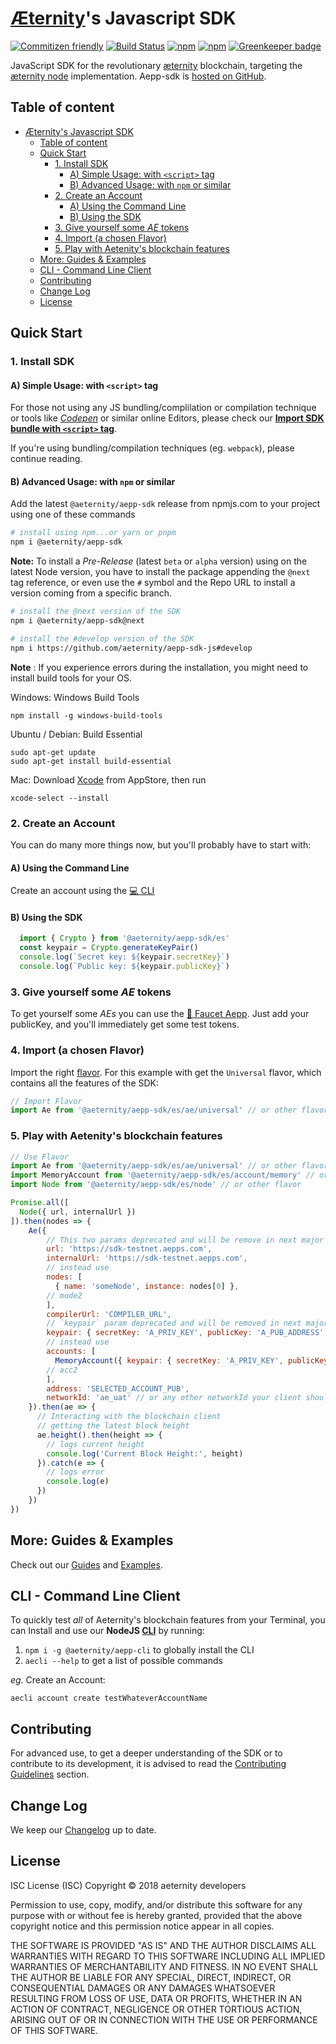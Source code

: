 # [Æternity](https://aeternity.com/)'s Javascript SDK


[![Commitizen friendly](https://img.shields.io/badge/commitizen-friendly-brightgreen.svg)](http://commitizen.github.io/cz-cli/)
[![Build Status](https://ci.aepps.com/buildStatus/icon?job=aepp-sdk-js/develop)](https://ci.aepps.com/job/aepp-sdk-js/job/develop/)
[![npm](https://img.shields.io/npm/v/@aeternity/aepp-sdk.svg)](https://www.npmjs.com/package/@aeternity/aepp-sdk)
[![npm](https://img.shields.io/npm/l/@aeternity/aepp-sdk.svg)](https://www.npmjs.com/package/@aeternity/aepp-sdk) [![Greenkeeper badge](https://badges.greenkeeper.io/aeternity/aepp-sdk-js.svg)](https://greenkeeper.io/)

JavaScript SDK for the revolutionary [æternity] blockchain, targeting the
[æternity node] implementation. Aepp-sdk is [hosted on GitHub].

[æternity]: https://aeternity.com/
[æternity node]: https://github.com/aeternity/aeternity
[hosted on GitHub]: https://github.com/aeternity/aepp-sdk-js

[develop branch]: https://github.com/aeternity/aepp-sdk-js/tree/develop

## Table of content
- [Æternity's Javascript SDK](#%C3%86ternitys-Javascript-SDK)
  - [Table of content](#Table-of-content)
  - [Quick Start](#Quick-Start)
    - [1. Install SDK](#1-Install-SDK)
      - [A) Simple Usage: with `<script>` tag](#A-Simple-Usage-with-script-tag)
      - [B) Advanced Usage: with `npm` or similar](#B-Advanced-Usage-with-npm-or-similar)
    - [2. Create an Account](#2-Create-an-Account)
      - [A) Using the Command Line](#A-Using-the-Command-Line)
      - [B) Using the SDK](#B-Using-the-SDK)
    - [3. Give yourself some _AE_ tokens](#3-Give-yourself-some-AE-tokens)
    - [4. Import (a chosen Flavor)](#4-Import-a-chosen-Flavor)
    - [5. Play with Aetenity's blockchain features](#5-Play-with-Aetenitys-blockchain-features)
  - [More: Guides & Examples](#More-Guides--Examples)
  - [CLI - Command Line Client](#CLI---Command-Line-Client)
  - [Contributing](#Contributing)
  - [Change Log](#Change-Log)
  - [License](#License)

## Quick Start

### 1. Install SDK
#### A) Simple Usage: with `<script>` tag
For those not using any JS bundling/complilation or compilation technique or tools like [_Codepen_](https://codepen.io/pen/) or similar online Editors, please check our [**Import SDK bundle with `<script>` tag**](docs/guides/import-script-tag.md).

If you're using bundling/compilation techniques (eg. `webpack`), please continue reading.

#### B) Advanced Usage: with `npm` or similar
Add the latest `@aeternity/aepp-sdk` release from npmjs.com to your project using one of these commands

```bash
# install using npm...or yarn or pnpm
npm i @aeternity/aepp-sdk
```

**Note:** To install a _Pre-Release_ (latest `beta` or `alpha` version) using on the latest Node version, you have to install the package appending the `@next` tag reference, or even use the `#` symbol and the Repo URL to install a version coming from a specific branch.
```bash
# install the @next version of the SDK
npm i @aeternity/aepp-sdk@next

# install the #develop version of the SDK
npm i https://github.com/aeternity/aepp-sdk-js#develop
```

**Note** : If you experience errors during the installation, you might need to install build tools for your OS.

Windows: Windows Build Tools
```
npm install -g windows-build-tools
```
Ubuntu / Debian: Build Essential
```
sudo apt-get update
sudo apt-get install build-essential
```
Mac:
Download [Xcode](https://apps.apple.com/de/app/xcode/id497799835?mt=12) from AppStore, then run
```
xcode-select --install
```

### 2. Create an Account
You can do many more things now, but you'll probably have to start with:

#### A) Using the Command Line
Create an account using the [💻 CLI](#cli---command-line-client)

#### B) Using the SDK

```javascript
  import { Crypto } from '@aeternity/aepp-sdk/es'
  const keypair = Crypto.generateKeyPair()
  console.log(`Secret key: ${keypair.secretKey}`)
  console.log(`Public key: ${keypair.publicKey}`)
```

### 3. Give yourself some _AE_ tokens
To get yourself some _AEs_ you can use the [🚰 Faucet Aepp](https://faucet.aepps.com/). Just add your publicKey, and you'll immediately get some test tokens.


### 4. Import (a chosen Flavor)

Import the right [flavor](docs/README.md#flavors--entry-points). For this example with get the `Universal` flavor, which contains all the features of the SDK:

```js
// Import Flavor
import Ae from '@aeternity/aepp-sdk/es/ae/universal' // or other flavor
```

### 5. Play with Aetenity's blockchain features

```js
// Use Flavor
import Ae from '@aeternity/aepp-sdk/es/ae/universal' // or other flavor
import MemoryAccount from '@aeternity/aepp-sdk/es/account/memory' // or other flavor
import Node from '@aeternity/aepp-sdk/es/node' // or other flavor

Promise.all([
  Node({ url, internalUrl })
]).then(nodes => {
    Ae({
        // This two params deprecated and will be remove in next major release
        url: 'https://sdk-testnet.aepps.com',
        internalUrl: 'https://sdk-testnet.aepps.com',
        // instead use
        nodes: [
          { name: 'someNode', instance: nodes[0] },
        // mode2
        ],
        compilerUrl: 'COMPILER_URL',
        // `keypair` param deprecated and will be removed in next major release
        keypair: { secretKey: 'A_PRIV_KEY', publicKey: 'A_PUB_ADDRESS' },
        // instead use
        accounts: [
          MemoryAccount({ keypair: { secretKey: 'A_PRIV_KEY', publicKey: 'A_PUB_ADDRESS' } }),
        // acc2
        ],
        address: 'SELECTED_ACCOUNT_PUB',
        networkId: 'ae_uat' // or any other networkId your client should connect to
    }).then(ae => {
      // Interacting with the blockchain client
      // getting the latest block height
      ae.height().then(height => {
        // logs current height
        console.log('Current Block Height:', height)
      }).catch(e => {
        // logs error
        console.log(e)
      })
    })
})

```

## More: Guides & Examples

Check out our [Guides](docs/README.md) and [Examples](examples/README.md).

## CLI - Command Line Client

To quickly test _all_ of Aeternity's blockchain features from your Terminal, you can Install and use our **NodeJS [CLI](https://github.com/aeternity/aepp-cli-js)** by running:

1. `npm i -g @aeternity/aepp-cli` to globally install the CLI
2. `aecli --help` to get a list of possible commands

_eg._ Create an Account:

`aecli account create testWhateverAccountName`

## Contributing

For advanced use, to get a deeper understanding of the SDK or to contribute to its development, it is advised to read the [Contributing Guidelines](docs/contrib/README.md) section.

## Change Log

We keep our [Changelog](CHANGELOG.md) up to date.

## License

ISC License (ISC)
Copyright © 2018 aeternity developers

Permission to use, copy, modify, and/or distribute this software for any purpose
with or without fee is hereby granted, provided that the above copyright notice
and this permission notice appear in all copies.

THE SOFTWARE IS PROVIDED "AS IS" AND THE AUTHOR DISCLAIMS ALL WARRANTIES WITH
REGARD TO THIS SOFTWARE INCLUDING ALL IMPLIED WARRANTIES OF MERCHANTABILITY AND
FITNESS. IN NO EVENT SHALL THE AUTHOR BE LIABLE FOR ANY SPECIAL, DIRECT,
INDIRECT, OR CONSEQUENTIAL DAMAGES OR ANY DAMAGES WHATSOEVER RESULTING FROM LOSS
OF USE, DATA OR PROFITS, WHETHER IN AN ACTION OF CONTRACT, NEGLIGENCE OR OTHER
TORTIOUS ACTION, ARISING OUT OF OR IN CONNECTION WITH THE USE OR PERFORMANCE OF
THIS SOFTWARE.
